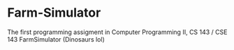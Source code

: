 # Farm-Simulator
The first programming assigment in Computer Programming II, CS 143 / CSE 143
FarmSimulator (Dinosaurs lol)
